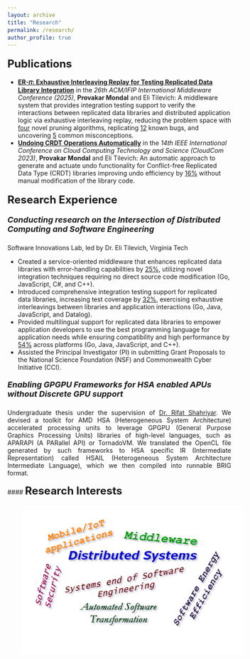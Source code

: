 ```yaml
---
layout: archive
title: "Research"
permalink: /research/
author_profile: true
---
```


#### <font size = "+2.5"><b>Publications</b></font>
- <a href = "https://people.cs.vt.edu/provakar/Middleware_25__ER_%f0%9d%9c%8b_.pdf" target="_blank" rel="noopener noreferrer"> <b>ER-𝜋: Exhaustive Interleaving Replay for Testing Replicated Data Library Integration</b></a> in the *26th ACM/IFIP International Middleware Conference (2025)*, **Provakar Mondal** and Eli Tilevich: A middleware system that provides integration testing support to verify the interactions between replicated data libraries and distributed application logic via exhaustive interleaving replay, reducing the problem space with <ins>four</ins> novel pruning algorithms, replicating <ins>12</ins> known bugs, and uncovering <ins>5</ins> common misconceptions.
- <a href = "https://ieeexplore.ieee.org/stamp/stamp.jsp?tp=&arnumber=10475806" target="_blank" rel="noopener noreferrer"> <b>Undoing CRDT Operations Automatically</b></a> in the *14th IEEE International Conference on Cloud Computing Technology and Science (CloudCom 2023)*, **Provakar Mondal** and Eli Tilevich: An automatic approach to generate and actuate undo functionality for Conflict-free Replicated Data Type (CRDT) libraries improving undo efficiency by <ins>16%</ins> without manual modification of the library code.

#### <font size = "+2.5"><b>Research Experience</b></font>

##### <font size = "+1.5"><b>Conducting research on the Intersection of Distributed Computing and Software Engineering</b></font>
Software Innovations Lab, led by Dr. Eli Tilevich, Virginia Tech
- Created a service-oriented middleware that enhances replicated data libraries with error-handling capabilities by <ins>25%</ins>, utilizing novel
integration techniques requiring no direct source code modification (Go, JavaScript, C#, and C++). <br>
- Introduced comprehensive integration testing support for replicated data libraries, increasing test coverage by <ins>32%</ins>, exercising exhaustive interleavings between libraries and application interactions (Go, Java, JavaScript, and Datalog). <br>
- Provided multilingual support for replicated data libraries to empower application developers to use the best programming language for application needs while ensuring compatibility and high performance by <ins>54%</ins> across platforms (Go, Java, JavaScript, and C++). <br>
- Assisted the Principal Investigator (PI) in submitting Grant Proposals to the National Science Foundation (NSF) and Commonwealth Cyber Initiative (CCI).

##### <font size = "+1.5"><b>Enabling GPGPU Frameworks for HSA enabled APUs without Discrete GPU support</b></font>
<div style="text-align: justify">
Undergraduate thesis under the supervision of <a href = "https://cse.buet.ac.bd/faculty_list/detail/rifat" target="_blank" rel="noopener noreferrer"> Dr. Rifat Shahriyar</a>. We devised a toolkit for AMD HSA (Heterogeneous System Architecture) accelerated processing units to leverage GPGPU (General Purpose Graphics Processing Units) libraries of high-level languages, such as APARAPI (A PARallel API) or TornadoVM. We translated the OpenCL file generated by such frameworks to HSA specific IR (Intermediate Representation) called HSAIL (Heterogeneous System Architecture Intermediate Language), which we then compiled into runnable BRIG format.
</div>

<br>
#### <font size = "+2.5"><b>Research Interests</b></font>

<img src = "/images/research.png" style = "padding:30px">